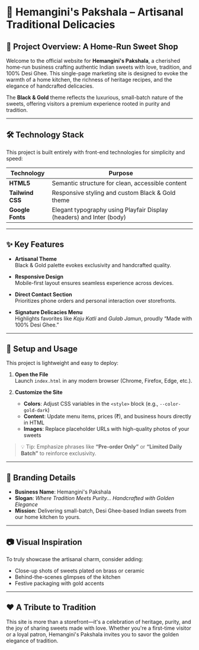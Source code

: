
# 🍯 Hemangini's Pakshala – Artisanal Traditional Delicacies

## 🏡 Project Overview: A Home-Run Sweet Shop

Welcome to the official website for **Hemangini's Pakshala**, a cherished home-run business crafting authentic Indian sweets with love, tradition, and 100% Desi Ghee. This single-page marketing site is designed to evoke the warmth of a home kitchen, the richness of heritage recipes, and the elegance of handcrafted delicacies.

The **Black & Gold** theme reflects the luxurious, small-batch nature of the sweets, offering visitors a premium experience rooted in purity and tradition.

---

## 🛠️ Technology Stack

This project is built entirely with front-end technologies for simplicity and speed:

| Technology     | Purpose                                                                 |
|----------------|-------------------------------------------------------------------------|
| **HTML5**      | Semantic structure for clean, accessible content                        |
| **Tailwind CSS** | Responsive styling and custom Black & Gold theme                      |
| **Google Fonts** | Elegant typography using Playfair Display (headers) and Inter (body)  |

---

## ✨ Key Features

- **Artisanal Theme**  
  Black & Gold palette evokes exclusivity and handcrafted quality.

- **Responsive Design**  
  Mobile-first layout ensures seamless experience across devices.

- **Direct Contact Section**  
  Prioritizes phone orders and personal interaction over storefronts.

- **Signature Delicacies Menu**  
  Highlights favorites like *Kaju Katli* and *Gulab Jamun*, proudly “Made with 100% Desi Ghee.”

---

## 🚀 Setup and Usage

This project is lightweight and easy to deploy:

1. **Open the File**  
   Launch `index.html` in any modern browser (Chrome, Firefox, Edge, etc.).

2. **Customize the Site**  
   - **Colors**: Adjust CSS variables in the `<style>` block (e.g., `--color-gold-dark`)
   - **Content**: Update menu items, prices (₹), and business hours directly in HTML
   - **Images**: Replace placeholder URLs with high-quality photos of your sweets

> 💡 Tip: Emphasize phrases like **“Pre-order Only”** or **“Limited Daily Batch”** to reinforce exclusivity.

---

## 📌 Branding Details

- **Business Name**: Hemangini's Pakshala  
- **Slogan**: *Where Tradition Meets Purity... Handcrafted with Golden Elegance*  
- **Mission**: Delivering small-batch, Desi Ghee-based Indian sweets from our home kitchen to yours.

---

## 📷 Visual Inspiration

To truly showcase the artisanal charm, consider adding:
- Close-up shots of sweets plated on brass or ceramic
- Behind-the-scenes glimpses of the kitchen
- Festive packaging with gold accents

---

## ❤️ A Tribute to Tradition

This site is more than a storefront—it's a celebration of heritage, purity, and the joy of sharing sweets made with love. Whether you're a first-time visitor or a loyal patron, Hemangini's Pakshala invites you to savor the golden elegance of tradition.
